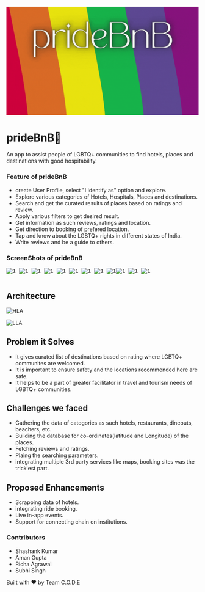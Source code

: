 ![](./Image-Assets/img1.gif)
# prideBnB🌈
An app to assist people of LGBTQ+ communities to find hotels, places and destinations with good hospitability.

### Feature of prideBnB
- create User Profile, select "I identify as" option and explore.
- Explore various categories of Hotels, Hospitals, Places and destinations.
- Search and get the curated results of places based on ratings and review.
- Apply various filters to get desired result.
- Get information as such reviews, ratings and location.
- Get direction to booking of prefered location.
- Tap and know about the LGBTQ+ rights in different states of India.
- Write reviews and be a guide to others.


### ScreenShots of prideBnB 
<pre>
<img src="./images/1.jpg" alt="1" width="300" height="600" /> <img src="./images/2.png" alt="1" width="300" height="600" /> <img src="./images/3.png" alt="1" width="300" height="600" /> <img src="./images/11.jpg" alt="1" width="300" height="600" /> <img src="./images/4.png" alt="1" width="300" height="600" /> <img src="./images/5.png" alt="1"
	 width="300" height="600" /> <img src="./images/6.png" alt="1"
	 width="300" height="600" /> <img src="./images/7.png" alt="1"
	 width="300" height="600" /> <img src="./images/8.png" alt="1"
	 width="300" height="600" /><img src="./images/9.png" alt="1"
	 width="300" height="600" /> <img src="./images/10.jpg" alt="1"
	 width="300" height="600" /> <img src="./images/12.jpg" alt="1"
	 width="300" height="600" />

</pre>

## Architecture

![HLA](./images/HLA.png)

![LLA](./images/LLA.png)

## Problem it Solves

- It gives curated list of destinations based on rating where LGBTQ+ communites are welcomed.
- It is important to ensure safety and the locations recommended here are safe.
- It helps to be a part of greater facilitator in travel and tourism needs of LGBTQ+ communities.

## Challenges we faced

- Gathering the data of categories as such hotels, restaurants, dineouts, beachers, etc.
- Building the database for co-ordinates(latitude and Longitude) of the places.
- Fetching reviews and ratings.
- Plaing the searching parameters.
- integrating multiple 3rd party services like maps, booking sites was the trickiest part.

## Proposed Enhancements
- Scrapping data of hotels.
- integrating ride booking.
- Live in-app events.
- Support for connecting chain on institutions.

### Contributors
- Shashank Kumar
- Aman Gupta
- Richa Agrawal
- Subhi Singh

Built with ❤️ by Team C.O.D.E
